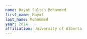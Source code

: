 ```yaml
---
name: Hayat Sultan Mohammed
first_name: Hayat
last_name: Mohammed
year: 2024
affiliation: University of Alberta
---
```

